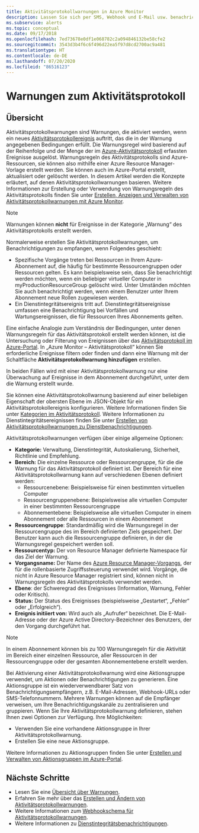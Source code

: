 ```yaml
---
title: Aktivitätsprotokollwarnungen in Azure Monitor
description: Lassen Sie sich per SMS, Webhook und E-Mail usw. benachrichtigen, wenn bestimmte Ereignisse im Aktivitätsprotokoll auftreten.
ms.subservice: alerts
ms.topic: conceptual
ms.date: 09/17/2018
ms.openlocfilehash: 7ed73678e0df1e068782c2a094846132be58cfe2
ms.sourcegitcommit: 3543d3b4f6c6f496d22ea5f97d8cd2700ac9a481
ms.translationtype: HT
ms.contentlocale: de-DE
ms.lasthandoff: 07/20/2020
ms.locfileid: "86516123"
---
```

# <a name="alerts-on-activity-log"></a>Warnungen zum Aktivitätsprotokoll

## <a name="overview"></a>Übersicht

Aktivitätsprotokollwarnungen sind Warnungen, die aktiviert werden, wenn ein neues [Aktivitätsprotokollereignis](activity-log-schema.md) auftritt, das die in der Warnung angegebenen Bedingungen erfüllt. Die Warnungsregel wird basierend auf der Reihenfolge und der Menge der im [Azure-Aktivitätsprotokoll](platform-logs-overview.md) erfassten Ereignisse ausgelöst. Warnungsregeln des Aktivitätsprotokolls sind Azure-Ressourcen, sie können also mithilfe einer Azure Resource Manager-Vorlage erstellt werden. Sie können auch im Azure-Portal erstellt, aktualisiert oder gelöscht werden. In diesem Artikel werden die Konzepte erläutert, auf denen Aktivitätsprotokollwarnungen basieren. Weitere Informationen zur Erstellung oder Verwendung von Warnungsregeln des Aktivitätsprotokolls finden Sie unter [Erstellen, Anzeigen und Verwalten von Aktivitätsprotokollwarnungen mit Azure Monitor](alerts-activity-log.md).

> [!NOTE]
> Warnungen können **nicht** für Ereignisse in der Kategorie „Warnung“ des Aktivitätsprotokolls erstellt werden.

Normalerweise erstellen Sie Aktivitätsprotokollwarnungen, um Benachrichtigungen zu empfangen, wenn Folgendes geschieht:

* Spezifische Vorgänge treten bei Ressourcen in Ihrem Azure-Abonnement auf, die häufig für bestimmte Ressourcengruppen oder Ressourcen gelten. Es kann beispielsweise sein, dass Sie benachrichtigt werden möchten, wenn ein beliebiger virtueller Computer in myProductionResourceGroup gelöscht wird. Unter Umständen möchten Sie auch benachrichtigt werden, wenn einem Benutzer unter Ihrem Abonnement neue Rollen zugewiesen werden.
* Ein Dienstintegritätsereignis tritt auf. Dienstintegritätsereignisse umfassen eine Benachrichtigung bei Vorfällen und Wartungsereignissen, die für Ressourcen Ihres Abonnements gelten.

Eine einfache Analogie zum Verständnis der Bedingungen, unter denen Warnungsregeln für das Aktivitätsprotokoll erstellt werden können, ist die Untersuchung oder Filterung von Ereignissen über das [Aktivitätsprotokoll im Azure-Portal](./activity-log.md#view-the-activity-log). In „Azure Monitor – Aktivitätsprotokoll“ können Sie erforderliche Ereignisse filtern oder finden und dann eine Warnung mit der Schaltfläche **Aktivitätsprotokollwarnung hinzufügen** erstellen.

In beiden Fällen wird mit einer Aktivitätsprotokollwarnung nur eine Überwachung auf Ereignisse in dem Abonnement durchgeführt, unter dem die Warnung erstellt wurde.

Sie können eine Aktivitätsprotokollwarnung basierend auf einer beliebigen Eigenschaft der obersten Ebene im JSON-Objekt für ein Aktivitätsprotokollereignis konfigurieren. Weitere Informationen finden Sie unter [Kategorien im Aktivitätsprotokoll](./activity-log.md#view-the-activity-log). Weitere Informationen zu Dienstintegritätsereignissen finden Sie unter [Erstellen von Aktivitätsprotokollwarnungen zu Dienstbenachrichtigungen](../../service-health/alerts-activity-log-service-notifications-portal.md). 

Aktivitätsprotokollwarnungen verfügen über einige allgemeine Optionen:

- **Kategorie:** Verwaltung, Dienstintegrität, Autoskalierung, Sicherheit, Richtlinie und Empfehlung. 
- **Bereich:** Die einzelne Ressource oder Ressourcengruppe, für die die Warnung für das Aktivitätsprotokoll definiert ist. Der Bereich für eine Aktivitätsprotokollwarnung kann auf verschiedenen Ebenen definiert werden:
    - Ressourcenebene: Beispielsweise für einen bestimmten virtuellen Computer
    - Ressourcengruppenebene: Beispielsweise alle virtuellen Computer in einer bestimmten Ressourcengruppe
    - Abonnementebene: Beispielsweise alle virtuellen Computer in einem Abonnement oder alle Ressourcen in einem Abonnement
- **Ressourcengruppe**: Standardmäßig wird die Warnungsregel in der Ressourcengruppe des im Bereich definierten Ziels gespeichert. Der Benutzer kann auch die Ressourcengruppe definieren, in der die Warnungsregel gespeichert werden soll.
- **Ressourcentyp:** Der von Resource Manager definierte Namespace für das Ziel der Warnung.
- **Vorgangsname:** Der Name des [Azure Resource Manager-Vorgangs](../../role-based-access-control/resource-provider-operations.md), der für die rollenbasierte Zugriffssteuerung verwendet wird. Vorgänge, die nicht in Azure Resource Manager registriert sind, können nicht in Warnungsregeln des Aktivitätsprotokolls verwendet werden.
- **Ebene**: der Schweregrad des Ereignisses (Information, Warnung, Fehler oder Kritisch).
- **Status:** Der Status des Ereignisses (beispielsweise „Gestartet“, „Fehler“ oder „Erfolgreich“).
- **Ereignis initiiert von:** Wird auch als „Aufrufer“ bezeichnet. Die E-Mail-Adresse oder der Azure Active Directory-Bezeichner des Benutzers, der den Vorgang durchgeführt hat.

> [!NOTE]
> In einem Abonnement können bis zu 100 Warnungsregeln für die Aktivität im Bereich einer einzelnen Ressource, aller Ressourcen in der Ressourcengruppe oder der gesamten Abonnementebene erstellt werden.

Bei Aktivierung einer Aktivitätsprotokollwarnung wird eine Aktionsgruppe verwendet, um Aktionen oder Benachrichtigungen zu generieren. Eine Aktionsgruppe ist ein wiederverwendbarer Satz von Benachrichtigungsempfängern, z.B. E-Mail-Adressen, Webhook-URLs oder SMS-Telefonnummern. Mehrere Warnungen können auf die Empfänger verweisen, um Ihre Benachrichtigungskanäle zu zentralisieren und gruppieren. Wenn Sie Ihre Aktivitätsprotokollwarnung definieren, stehen Ihnen zwei Optionen zur Verfügung. Ihre Möglichkeiten:

* Verwenden Sie eine vorhandene Aktionsgruppe in Ihrer Aktivitätsprotokollwarnung.
* Erstellen Sie eine neue Aktionsgruppe.

Weitere Informationen zu Aktionsgruppen finden Sie unter [Erstellen und Verwalten von Aktionsgruppen im Azure-Portal](action-groups.md).


## <a name="next-steps"></a>Nächste Schritte

- Lesen Sie eine [Übersicht über Warnungen](alerts-overview.md).
- Erfahren Sie mehr über das [Erstellen und Ändern von Aktivitätsprotokollwarnungen](alerts-activity-log.md).
- Weitere Informationen zum [Webhookschema für Aktivitätsprotokollwarnungen](activity-log-alerts-webhook.md).
- Weitere Informationen zu [Dienstintegritätsbenachrichtigungen](../../service-health/service-notifications.md).
